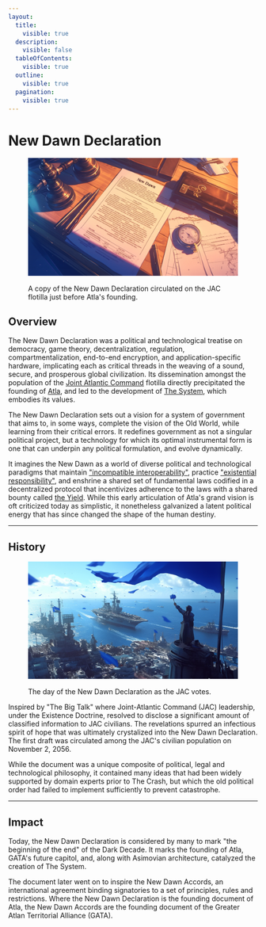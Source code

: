 ```yaml
---
layout:
  title:
    visible: true
  description:
    visible: false
  tableOfContents:
    visible: true
  outline:
    visible: true
  pagination:
    visible: true
---
```


# New Dawn Declaration

<figure><img src="../../../.gitbook/assets/new-dawn-declaration.png" alt=""><figcaption><p>A copy of the New Dawn Declaration circulated on the JAC flotilla just before Atla's founding.</p></figcaption></figure>

## Overview

The New Dawn Declaration was a political and technological treatise on democracy, game theory, decentralization, regulation, compartmentalization, end-to-end encryption, and application-specific hardware, implicating each as critical threads in the weaving of a sound, secure, and prosperous global civilization. Its dissemination amongst the population of the [Joint Atlantic Command](the-joint-atlantic-command-jac.md) flotilla directly precipitated the founding of [Atla](../key-locations/atla.md), and led to the development of [The System](../politics/the-system.md), which embodies its values.

The New Dawn Declaration sets out a vision for a system of government that aims to, in some ways, complete the vision of the Old World, while learning from their critical errors. It redefines government as not a singular political project, but a technology for which its optimal instrumental form is one that can underpin any political formulation, and evolve dynamically.

It imagines the New Dawn as a world of diverse political and technological paradigms that maintain ["incompatible interoperability"](../politics/paradigms.md), practice ["existential responsibility"](../military-and-defense/existence-doctrine.md), and enshrine a shared set of fundamental laws codified in a decentralized protocol that incentivizes adherence to the laws with a shared bounty called [the Yield](../politics/yield.md). While this early articulation of Atla's grand vision is oft criticized today as simplistic, it nonetheless galvanized a latent political energy that has since changed the shape of the human destiny.

***

## History

<figure><img src="../../../.gitbook/assets/nomoney420_extreme_close_up_from_the_deck_of_future_celebrating_16c8eaf2-2911-4e01-8504-1ee66893afe4.png" alt="" width="563"><figcaption><p>The day of the New Dawn Declaration as the JAC votes.</p></figcaption></figure>

Inspired by "The Big Talk" where Joint-Atlantic Command (JAC) leadership, under the Existence Doctrine, resolved to disclose a significant amount of classified information to JAC civilians. The revelations spurred an infectious spirit of hope that was ultimately crystalized into the New Dawn Declaration. The first draft was circulated among the JAC's civilian population on November 2, 2056.

While the document was a unique composite of political, legal and technological philosophy, it contained many ideas that had been widely supported by domain experts prior to The Crash, but which the old political order had failed to implement sufficiently to prevent catastrophe.

***

## Impact

Today, the New Dawn Declaration is considered by many to mark "the beginning of the end" of the Dark Decade. It marks the founding of Atla, GATA's future capitol, and, along with Asimovian architecture, catalyzed the creation of The System.

The document later went on to inspire the New Dawn Accords, an international agreement binding signatories to a set of principles, rules and restrictions. Where the New Dawn Declaration is the founding document of Atla, the New Dawn Accords are the founding document of the Greater Atlan Territorial Alliance (GATA).
